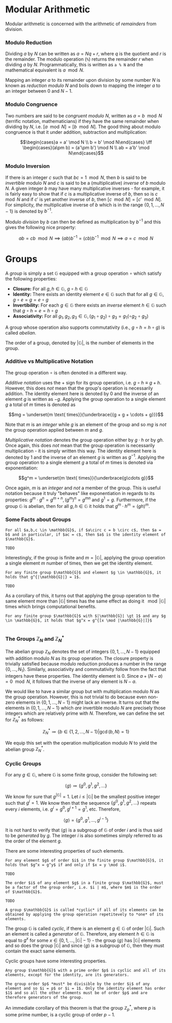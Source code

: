 # Modular Arithmetic
Modular arithmetic is concerned with the arithmetic of *remainders* from division.

### Modulo Reduction
Dividing $a$ by $N$ can be written as $a = Nq + r$, where $q$ is the quotient and $r$ is the remainder. The modulo operation (`%`) returns the remainder $r$ when dividing $a$ by $N$. Programmatically, this is written as `a % N` and the mathematical equivalent is $a\mod N$. 

Mapping an integer $a$ to its remainder upon division by some number $N$ is known as *reduction modulo* $N$ and boils down to mapping the integer $a$ to an integer between $0$ and $N-1$. 

### Modulo Congruence
Two numbers are said to be *congruent modulo* $N$, written as $a = b \mod N$ (terrific notation, mathematicians) if they have the same remainder when dividing by $N$, i.e. $[a \mod N] = [b \mod N]$. The good thing about modulo congruence is that it under addition, subtraction and multiplication:

$$\begin{cases}a = a' \mod N \\ b = b' \mod N\end{cases} \iff \begin{cases}(a\pm b) = (a'\pm b') \mod N \\ ab = a'b' \mod N\end{cases}$$

### Modulo Inversion
If there is an integer $c$ such that $bc = 1 \mod N$, then $b$ is said to be *invertible* modulo $N$ and $c$ is said to be a (multiplicative) *inverse* of $b$ modulo $N$. A given integer $b$ may have many multiplicative inverses - for example, it is fairly easy to show that if $c$ is a multiplicative inverse of $b$, then so is $c \mod N$ and if $c'$ is yet another inverse of $b$, then $[c \mod N] = [c' \mod N]$. For simplicity, *the* multiplicative inverse of $b$ which is in the range $\{0, 1, ..., N - 1\}$ is denoted by $b^{-1}$. 

Modulo *division* by $b$ can then be defined as multiplication by $b^{-1}$ and this gives the following nice property:

$$ab = cb \mod N \implies (ab)b^{-1} = (cb)b^{-1} \mod N \implies a = c \mod N$$

# Groups
A *group* is simply a set $\mathbb{G}$ equipped with a group operation $\circ$ which satisfy the following properties:
- **Closure:** For all $g, h \in \mathbb{G}$, $g \circ h \in \mathbb{G}$
- **Identity:** There exists an identity element $e \in \mathbb{G}$ such that for all $g \in \mathbb{G}, g \circ e = g = e \circ g$
- **Invertibility:**  For each $g \in \mathbb{G}$ there exists an *inverse* element $h \in \mathbb{G}$ such that $g \circ h = e = h \circ g$
- **Associativity:** For all $g_1, g_2, g_3 \in \mathbb{G}, (g_1 \circ g_2) \circ g_3 = g_1 (\circ g_2 \circ g_3)$ 

A group whose operation also supports commutativity (i.e., $g \circ h = h \circ g$) is called *abelian*.

The order of a group, denoted by $|\mathbb{G}|$, is the number of elements in the group.

### Additive vs Multiplicative Notation
The group operation $\circ$ is often denoted in a different way.

*Additive notation* uses the $+$ sign for its group operation, i.e. $g \circ h \equiv g + h$. However, this does *not* mean that the group's operation is necessarily addition. The identity element here is denoted by $0$ and the inverse of an element $g$ is written as $-g$. Applying the group operation to a single element $g$ a total of $m$ times is denoted as

$$mg = \underset{m \text{ times}}{\underbrace{{g + g + \cdots + g}}}$$

Note that $m$ is an *integer* while $g$ is an element of the group and so $mg$ is *not* the group operation applied between $m$ and $g$.

*Multiplicative notation* denotes the group operation either by $g\cdot h$ or by $gh$. Once again, this does *not* mean that the group operation is necessarily multiplication - it is simply written this way. The identity element here is denoted by $1$ and the inverse of an element $g$ is written as $g^{-1}$. Applying the group operation to a single element $g$ a total of $m$ times is denoted via exponentiation:

$$g^m = \underset{m \text{ times}}{\underbrace{g\cdots g}}$$

Once again, $m$ is an *integer* and *not* a member of the group. This is useful notation because it truly "behaves" like exponentiation in regards to its properties: $g^m\cdot g^n = g^{m+n}, (g^m)^n = g^{mn}$ and $g^1 = g$. Furthermore, if the group $\mathbb{G}$ is abelian, then for all $g, h \in \mathbb{G}$ it holds that $g^m \cdot h^m = (gh)^m$. 

### Some Facts about Groups

```admonish info title="Lemma: Cancelation Law for Group Operations"
For all $a,b,c \in \mathbb{G}$, if $a\circ c = b \circ c$, then $a = b$ and in particular, if $ac = c$, then $a$ is the identity element of $\mathbb{G}$.
```

```admonish check collapsible=true title="Proof"
TODO
```

Interestingly, if the group is finite and $m = |\mathbb{G}|$, applying the group operation a single element $m$ number of times, then we get the identity element.

```admonish info title="Theorem"
For any finite group $\mathbb{G}$ and element $g \in \mathbb{G}$, it holds that g^{|\mathbb{G}|} = 1$.
```

```admonish check collapsible=true title="Proof"
TODO
```

As a corollary of this, it turns out that applying the group operation to the same element more than $|\mathbb{G}|$ times has the same effect as doing it $\mod |\mathbb{G}|$ times which brings computational benefits.

```admonish info title="Theorem"
For any finite group $\mathbb{G}$ with $|\mathbb{G}| \gt 1$ and any $g \in \mathbb{G}$, it holds that $g^x = g^{[x \mod |\mathbb{G}|]}$
```

```admonish check collapsible=true title="Proof"
```

### The Groups $\mathbb{Z}_N$ and $\mathbb{Z}_N^*$
The abelian group $\mathbb{Z}_N$ denotes the set of integers $\{0,1, ..., N - 1\}$ equipped with addition modulo $N$ as its group operation. The closure property is trivially satisfied because modulo reduction produces a number in the range $\{0,...,N_1\}$. Similarly, associativity and commutativity follow from the fact that integers have these properties. The identity element is $0$. Since $a + (N - a) = 0 \mod N$, it follows that the inverse of any element is $N - a$.

We would like to have a similar group but with multiplication modulo $N$ as the group operation. However, this is not trivial to do because even non-zero elements in $\{0,1,..., N -1\}$ might lack an inverse. It turns out that the elements in $\{0,1,..., N -1\}$ which *are* invertible modulo $N$ are precisely those integers which are relatively prime with $N$. Therefore, we can define the set for $\mathbb{Z}_N^*$ as follows:

$$\mathbb{Z}_N^* \coloneqq \{b \in \{1, 2, ..., N - 1\} | \gcd(b, N) = 1\} $$

We equip this set with the operation multiplication modulo $N$ to yield the abelian group $\mathbb{Z}_N^*$.

### Cyclic Groups
For any $g \in \mathbb{G}$, where $\mathbb{G}$ is some finite group, consider the following set:

$$\langle g \rangle \coloneqq \{g^0, g^1, g^2, ...\}$$

We know for sure that $g^{|\mathbb{G}|} = 1$. Let $i\le |\mathbb{G}|$ be the smallest positive integer such that $g^i = 1$. We know then that the sequence $\{g^0, g^1, g^2, ...\}$ repeats every $i$ elements, i.e. $g^i = g^0, g^{i+1} = g^1$, etc. Therefore,

$$\langle g \rangle = \{g^0, g^1, ..., g^{i-1}\}$$

It is not hard to verify that $\langle g \rangle$ is a subgroup of $\mathbb{G}$ of order $i$ and is thus said to be *generated* by $g$.  The integer $i$ is also sometimes simply referred to as the order of the element $g$.

There are some interesting properties of such elements.

```admonish info title="Lemma"
For any element $g$ of order $i$ in the finite group $\mathbb{G}$, it holds that $g^x = g^y$ if and only if $x = y \mod i$.
```

```admonish check collapsible=true title="Proof"
TODO
```

```admonish info title="Lemma"
The order $i$ of any element $g$ in a finite group $\mathbb{G}$, must be a factor of the group order, i.e. $i | m$, where $m$ is the order of $\mathbb{G}$.
```

```admonish check collapsible=ture title="Proof"
TODO
```


```admonish tip title="Cyclic Groups"
A group $\mathbb{G}$ is called *cyclic* if all of its elements can be obtained by applying the group operation repetitevely to *one* of its elements.
```

The group $\mathbb{G}$ is called *cyclic*, if there is an element $g \in \mathbb{G}$ of order $|\mathbb{G}|$. Such an element is called a *generator* of $\mathbb{G}$. Therefore, any element $h \in \mathbb{G}$ is equal to $g^x$ for some $x \in \{0,1,..., |\mathbb{G}| -1\}$ - the group $\langle g \rangle$ has $|\mathbb{G}|$ elements and so does the group $|\mathbb{G}|$ and since $\langle g \rangle$ is a subgroup of $\mathbb{G}$, then they must contain the exact same elements.

Cyclic groups have some interesting properties.

```admonish info title="Theorem: Prime Order"
Any group $\mathbb{G}$ with a prime order $p$ is cyclic and all of its elements, except for the identity, are its generators.
```

```admonish check collapsible=true title="Proof"
The group order $p$ *must* be divisible by the order $i$ of any element and so $i = p$ or $i = 1$. Only the identity element has order $1$ and so all the other elements must be of order $p$ and are therefore generators of the group.
```

An immediate corollary of this theorem is that the group $\mathbb{Z}_p^*$, where $p$ is some prime number, is a cyclic group of order $p-1$.
